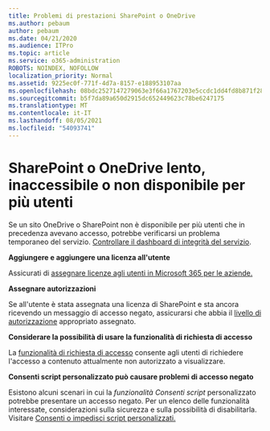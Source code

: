 ```yaml
---
title: Problemi di prestazioni SharePoint o OneDrive
ms.author: pebaum
author: pebaum
ms.date: 04/21/2020
ms.audience: ITPro
ms.topic: article
ms.service: o365-administration
ROBOTS: NOINDEX, NOFOLLOW
localization_priority: Normal
ms.assetid: 9225ec0f-771f-4d7a-8157-e188953107aa
ms.openlocfilehash: 08bdc2527147279063e3f66a1767203e5ccdc1dd4fd8b871f2800d3f71b9a233
ms.sourcegitcommit: b5f7da89a650d2915dc652449623c78be6247175
ms.translationtype: MT
ms.contentlocale: it-IT
ms.lasthandoff: 08/05/2021
ms.locfileid: "54093741"
---
```

# <a name="sharepoint-or-onedrive-slow-inaccessible-or-unavailable-for-multiple-users"></a>SharePoint o OneDrive lento, inaccessibile o non disponibile per più utenti

Se un sito OneDrive o SharePoint non è disponibile per più utenti che in precedenza avevano accesso, potrebbe verificarsi un problema temporaneo del servizio. [Controllare il dashboard di integrità del servizio](https://portal.office.com/adminportal/home#/servicehealth).

**Aggiungere e aggiungere una licenza all'utente**

Assicurati di [assegnare licenze agli utenti in Microsoft 365 per le aziende.](https://docs.microsoft.com/microsoft-365/admin/add-users/add-users)


**Assegnare autorizzazioni**

Se all'utente è stata assegnata una licenza di SharePoint e sta ancora ricevendo un messaggio di accesso negato, assicurarsi che abbia il [livello di autorizzazione](https://docs.microsoft.com/sharepoint/understanding-permission-levels) appropriato assegnato.

**Considerare la possibilità di usare la funzionalità di richiesta di accesso**

La [funzionalità di richiesta di accesso](https://support.office.com/article/Set-up-and-manage-access-requests-94B26E0B-2822-49D4-929A-8455698654B3) consente agli utenti di richiedere l'accesso a contenuto attualmente non autorizzato a visualizzare.

**Consenti script personalizzato può causare problemi di accesso negato**

Esistono alcuni scenari in cui la *funzionalità Consenti script* personalizzato potrebbe presentare un accesso negato. Per un elenco delle funzionalità interessate, considerazioni sulla sicurezza e sulla possibilità di disabilitarla. Visitare [Consenti o impedisci script personalizzati.](https://docs.microsoft.com/sharepoint/allow-or-prevent-custom-script)


